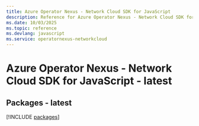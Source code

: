 ```yaml
---
title: Azure Operator Nexus - Network Cloud SDK for JavaScript
description: Reference for Azure Operator Nexus - Network Cloud SDK for JavaScript
ms.date: 10/03/2025
ms.topic: reference
ms.devlang: javascript
ms.service: operatornexus-networkcloud
---
```

# Azure Operator Nexus - Network Cloud SDK for JavaScript - latest
## Packages - latest
[!INCLUDE [packages](operator-nexus---network-cloud-index.md)]